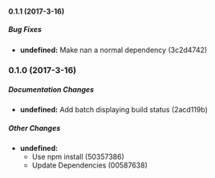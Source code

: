 #### 0.1.1 (2017-3-16)

##### Bug Fixes

* **undefined:** Make nan a normal dependency (3c2d4742)

### 0.1.0 (2017-3-16)

##### Documentation Changes

* **undefined:** Add batch displaying build status (2acd119b)

##### Other Changes

* **undefined:**
  * Use npm install (50357386)
  * Update Dependencies (00587638)

